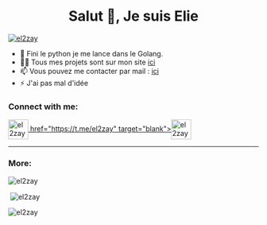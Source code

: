 <h1 align="center">Salut 👋, Je suis Elie</h1>
<p align="left"> <a href="https://twitter.com/el2zay" target="blank"><img src="https://img.shields.io/twitter/follow/el2zay?logo=twitter&style=for-the-badge" alt="el2zay" /></a>
</p>

- 🚀 Fini le python je me lance dans le Golang. 
- 👨‍💻 Tous mes projets sont sur mon site [ici](https://el2zay.is-a.dev)
- 📫 Vous pouvez me contacter par mail : [ici](mailto:el2zay.contact@gmail.com)
- ⚡ J'ai pas mal d'idée 

<h3 align="left">Connect with me:</h3>
<p align="left">
<a href="https://twitter.com/el2zay" target="blank"><img align="center" src="https://raw.githubusercontent.com/rahuldkjain/github-profile-readme-generator/master/src/images/icons/Social/twitter.svg" alt="el2zay" height="40" width="40" />
href="https://t.me/el2zay" target="blank"><img align="center" src="https://upload.wikimedia.org/wikipedia/commons/thumb/8/82/Telegram_logo.svg/512px-Telegram_logo.svg.png?20220101141644" alt="el2zay" height="40" width="40" /></a>
</p>



___
<h3 align="left">More:</h3>
<p><img align="center" src="https://github-readme-stats.vercel.app/api/top-langs?username=el2zay&show_icons=true&locale=en&layout=compact" alt="el2zay" /></p>
<p>&nbsp;<img align="center" src="https://github-readme-stats.vercel.app/api?username=el2zay&show_icons=true&locale=en" alt="el2zay" /></p>
<p><img align="center" src="https://github-readme-streak-stats.herokuapp.com/?user=el2zay&" alt="el2zay" /></p>
